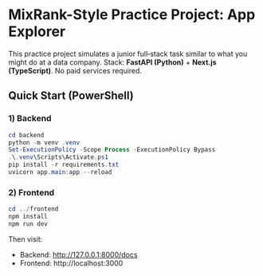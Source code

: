 # MixRank-Style Practice Project: App Explorer

This practice project simulates a junior full‑stack task similar to what you might do at a data company.
Stack: **FastAPI (Python)** + **Next.js (TypeScript)**. No paid services required.

## Quick Start (PowerShell)
### 1) Backend
```powershell
cd backend
python -m venv .venv
Set-ExecutionPolicy -Scope Process -ExecutionPolicy Bypass
.\.venv\Scripts\Activate.ps1
pip install -r requirements.txt
uvicorn app.main:app --reload
```

### 2) Frontend
```powershell
cd ../frontend
npm install
npm run dev
```

Then visit:
- Backend: http://127.0.0.1:8000/docs
- Frontend: http://localhost:3000

